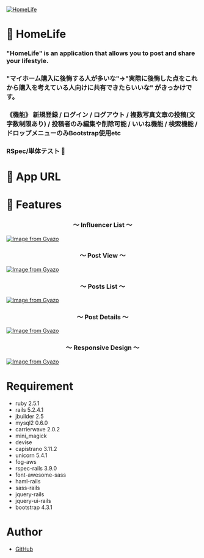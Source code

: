 [![HomeLife](https://i.gyazo.com/bc99fe64b6c1e0d64ed85e6e585c3e61.gif)](https://gyazo.com/bc99fe64b6c1e0d64ed85e6e585c3e61"HomeLife")

# :house_with_garden: HomeLife

### "HomeLife" is an application that allows you to post and share your lifestyle.
### "マイホーム購入に後悔する人が多いな"→"実際に後悔した点をこれから購入を考えている人向けに共有できたらいいな" がきっかけです。
### 《機能》 新規登録 / ログイン / ログアウト / 複数写真文章の投稿(文字数制限あり) / 投稿者のみ編集や削除可能 / いいね機能 / 検索機能 / ドロップメニューのみBootstrap使用etc
### RSpec/単体テスト :memo:
# :iphone: App URL

<!-- ### **http://18.182.81.149/**
### test account → email : test@com / pass : homelife
### Please try to login. :smile: -->

# :key: Features

<h3 align="center">〜 Influencer List 〜</h3>

<p align="center">

[![Image from Gyazo](https://i.gyazo.com/b95ca2cda4e8cc3e3ecf9a6c32a37b63.gif)](https://gyazo.com/b95ca2cda4e8cc3e3ecf9a6c32a37b63)

</p>


<h3 align="center">〜 Post View 〜</h3>

<p align="center">

[![Image from Gyazo](https://i.gyazo.com/2eef500c2366e4fcd81a91a824544ec6.gif)](https://gyazo.com/2eef500c2366e4fcd81a91a824544ec6)

</p>


<h3 align="center">〜 Posts List 〜</h3>

<p align="center">

[![Image from Gyazo](https://i.gyazo.com/1444f639d522a90e87cc3deb603016ff.gif)](https://gyazo.com/1444f639d522a90e87cc3deb603016ff)

</p>


<h3 align="center">〜 Post Details 〜</h3>

<p align="center">

[![Image from Gyazo](https://i.gyazo.com/3952ef0a382f18ff97af6e5f49e9fad6.gif)](https://gyazo.com/3952ef0a382f18ff97af6e5f49e9fad6)

</p>


<h3 align="center">〜 Responsive Design 〜</h3>

<p align="center">

[![Image from Gyazo](https://i.gyazo.com/9dc26c392de9b49abb4d016a53f9e667.gif)](https://gyazo.com/9dc26c392de9b49abb4d016a53f9e667)

</p>

# Requirement

* ruby 2.5.1
* rails 5.2.4.1
* jbuilder 2.5
* mysql2 0.6.0
* carrierwave 2.0.2
* mini_magick
* devise
* capistrano 3.11.2
* unicorn 5.4.1
* fog-aws
* rspec-rails 3.9.0
* font-awesome-sass
* haml-rails
* sass-rails
* jquery-rails
* jquery-ui-rails
* bootstrap 4.3.1

<!-- # Note -->

# Author

* [GitHub](https://github.com/takekaza)
<!-- * [Twitter](https://twitter.com/takekaza18) -->

<!-- # Licence

[MIT]() -->
